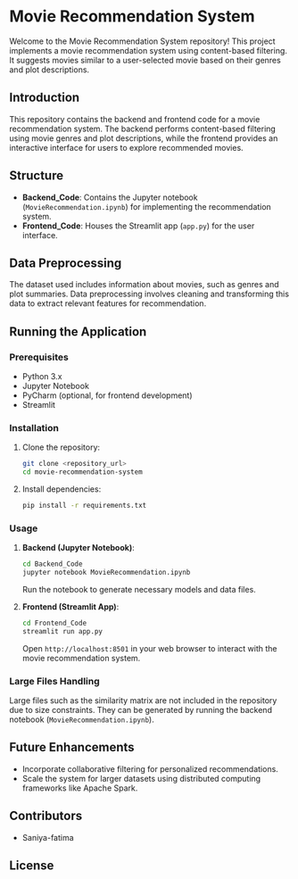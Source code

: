 


# Movie Recommendation System

Welcome to the Movie Recommendation System repository! This project implements a movie recommendation system using content-based filtering. It suggests movies similar to a user-selected movie based on their genres and plot descriptions.

## Introduction

This repository contains the backend and frontend code for a movie recommendation system. The backend performs content-based filtering using movie genres and plot descriptions, while the frontend provides an interactive interface for users to explore recommended movies.

## Structure

- **Backend_Code**: Contains the Jupyter notebook (`MovieRecommendation.ipynb`) for implementing the recommendation system.
- **Frontend_Code**: Houses the Streamlit app (`app.py`) for the user interface.

## Data Preprocessing

The dataset used includes information about movies, such as genres and plot summaries. Data preprocessing involves cleaning and transforming this data to extract relevant features for recommendation.

## Running the Application

### Prerequisites

- Python 3.x
- Jupyter Notebook
- PyCharm (optional, for frontend development)
- Streamlit

### Installation

1. Clone the repository:

   ```bash
   git clone <repository_url>
   cd movie-recommendation-system
   ```

2. Install dependencies:

   ```bash
   pip install -r requirements.txt
   ```

### Usage

1. **Backend (Jupyter Notebook)**:

   ```bash
   cd Backend_Code
   jupyter notebook MovieRecommendation.ipynb
   ```

   Run the notebook to generate necessary models and data files.

2. **Frontend (Streamlit App)**:

   ```bash
   cd Frontend_Code
   streamlit run app.py
   ```

   Open `http://localhost:8501` in your web browser to interact with the movie recommendation system.



### Large Files Handling

Large files such as the similarity matrix are not included in the repository due to size constraints. They can be generated by running the backend notebook (`MovieRecommendation.ipynb`).

## Future Enhancements

- Incorporate collaborative filtering for personalized recommendations.
- Scale the system for larger datasets using distributed computing frameworks like Apache Spark.

## Contributors

- Saniya-fatima

## License

